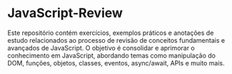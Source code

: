 # JavaScript-Review

Este repositório contém exercícios, exemplos práticos e anotações de estudo relacionados ao processo de revisão de conceitos fundamentais e avançados de JavaScript. O objetivo é consolidar e aprimorar o conhecimento em JavaScript, abordando temas como manipulação do DOM, funções, objetos, classes, eventos, async/await, APIs e muito mais.
